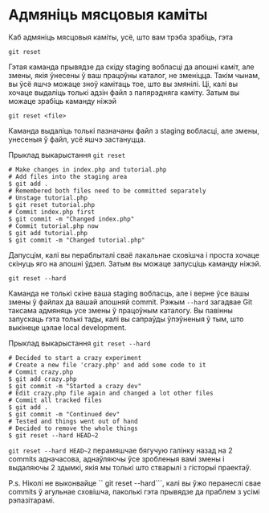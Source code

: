 # Адмяніць мясцовыя каміты

Каб адмяніць мясцовыя каміты, усё, што вам трэба зрабіць, гэта

```
git reset
```

Гэтая каманда прывядзе да скіду staging вобласці да апошні каміт, але змены, якія ўнесены ў ваш працоўны каталог, не зменіцца. Такім чынам, вы ўсё яшчэ можаце зноў камітаць тое, што вы змянілі.
Ці, калі вы хочаце выдаліць толькі адзін файл з папярэдняга каміту. Затым вы можаце зрабіць каманду ніжэй

```
git reset <file>
```

Каманда выдаліць толькі пазначаны файл з staging вобласці, але змены, унесеныя ў файл, усё яшчэ застануцца.

Прыклад выкарыстання `git reset`

```
# Make changes in index.php and tutorial.php
# Add files into the staging area
$ git add .
# Remembered both files need to be committed separately
# Unstage tutorial.php
$ git reset tutorial.php
# Commit index.php first
$ git commit -m "Changed index.php"
# Commit tutorial.php now
$ git add tutorial.php
$ git commit -m "Changed tutorial.php"
```

Дапусцім, калі вы пераблыталі сваё лакальнае сховішча і проста хочаце скінуць яго на апошні ўдзел.
Затым вы можаце запусціць каманду ніжэй.

```
git reset --hard
```

Каманда не толькі скіне ваша staging вобласць, але і верне ўсе вашы змены ў файлах да вашай апошняй commit.
Рэжым `--hard` загадвае Git таксама адмяняць усе змены ў працоўным каталогу.
Вы павінны запускаць гэта толькі тады, калі вы сапраўды ўпэўненыя ў тым, што выкінеце цэлае local development.

Прыклад выкарыстання `git reset --hard`

```
# Decided to start a crazy experiment
# Create a new file 'crazy.php' and add some code to it
# Commit crazy.php
$ git add crazy.php
$ git commit -m "Started a crazy dev"
# Edit crazy.php file again and changed a lot other files
# Commit all tracked files
$ git add .
$ git commit -m "Continued dev"
# Tested and things went out of hand
# Decided to remove the whole things
$ git reset --hard HEAD~2
```

`git reset --hard HEAD~2` перамяшчае бягучую галінку назад на 2 commits адначасова, аднаўляючы ўсе зробленыя вамі змены і выдаляючы 2 здымкі, якія мы толькі што стварылі з гісторыі праектаў.

P.s. Ніколі не выконвайце `` git reset --hard```, калі вы ўжо перанеслі свае commits ў агульнае сховішча, паколькі гэта прывядзе да праблем з усімі рэпазітарамі.
